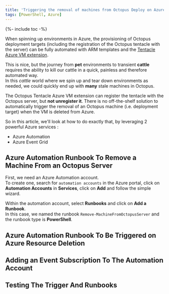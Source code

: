```yaml
---
title: 'Triggering the removal of machines from Octopus Deploy on Azure VM deletion'
tags: [PowerShell, Azure]
---
```


{%- include toc -%}

When spinning up environments in Azure, the provisioning of Octopus deployment targets (including the registration of the Octopus tentacle with the server) can be fully automated with ARM templates and the [Tentacle Azure VM extension](https://octopus.com/docs/infrastructure/windows-targets/azure-virtual-machines/via-an-arm-template).  

This is nice, but the journey from **pet** environments to transient **cattle** requires the ability to kill our cattle in a quick, painless and therefore automated way.  
In this *cattle* world where we spin up and tear down environments as needed, we could quickly end up with **many** stale machines in Octopus.  

The Octopus Tentacle Azure VM extension can register the tentacle with the Octopus server, but **not unregister it**. There is no off-the-shelf solution to automatically trigger the removal of an Octopus machine (i.e. deployment target) when the VM is deleted from Azure.  

So in this article, we'll look at how to do exactly that, by leveraging 2 powerful Azure services :  
  - Azure Automation  
  - Azure Event Grid  


## Azure Automation Runbook To Remove a Machine From an Octopus Server  

First, we need an Azure Automation account.  
To create one, search for `automation accounts` in the Azure portal, click on **Automation Accounts** in **Services**, click on **Add** and follow the simple wizard.  

Within the automation account, select **Runbooks** and click on **Add a Runbook**.  
In this case, we named the runbook `Remove-MachineFromOctopusServer` and the runbook type is **PowerShell**.  



## Azure Automation Runbook To Be Triggered on Azure Resource Deletion  

## Adding an Event Subscription To The Automation Account  

## Testing The Trigger And Runbooks  

